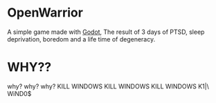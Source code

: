 # OpenWarrior
A simple game made with [Godot](https://github.com/godotengine/godot), The result of 3 days of PTSD, sleep deprivation, boredom and a life time of degeneracy.

# WHY??
why? why? why? KILL WINDOWS KILL WINDOWS KILL WINDOWS K1|\ WiND0$
